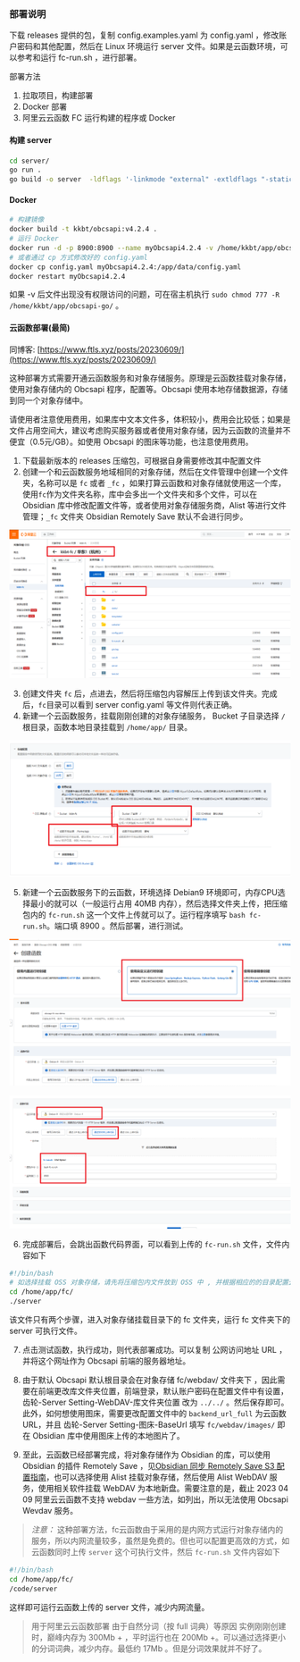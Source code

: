 ### 部署说明

下载 releases 提供的包，复制 config.examples.yaml 为 config.yaml ，修改账户密码和其他配置，然后在 Linux 环境运行 server 文件。如果是云函数环境，可以参考和运行 fc-run.sh ，进行部署。


部署方法

1. 拉取项目，构建部署
2. Docker 部署
3. 阿里云云函数 FC 运行构建的程序或 Docker

#### 构建 server

```bash
cd server/
go run .
go build -o server  -ldflags '-linkmode "external" -extldflags "-static"' .
```

#### Docker

```sh
# 构建镜像
docker build -t kkbt/obcsapi:v4.2.4 . 
# 运行 Docker
docker run -d -p 8900:8900 --name myObcsapi4.2.4 -v /home/kkbt/app/obcsapi-go/:/app/data/ kkbt/obcsapi:v4.2.4
# 或者通过 cp 方式修改好的 config.yaml
docker cp config.yaml myObcsapi4.2.4:/app/data/config.yaml
docker restart myObcsapi4.2.4
```
如果 -v 后文件出现没有权限访问的问题，可在宿主机执行 `sudo chmod 777 -R /home/kkbt/app/obcsapi-go/` 。

#### 云函数部署(最简)

同博客: [https://www.ftls.xyz/posts/20230609/](https://www.ftls.xyz/posts/20230609/)

这种部署方式需要开通云函数服务和对象存储服务。原理是云函数挂载对象存储，使用对象存储内的 Obcsapi 程序，配置等。Obcsapi 使用本地存储数据源，存储到同一个对象存储中。

请使用者注意使用费用，如果库中文本文件多，体积较小，费用会比较低；如果是文件占用空间大，建议考虑购买服务器或者使用对象存储，因为云函数的流量并不便宜（0.5元/GB）。如使用 Obcsapi 的图床等功能，也注意使用费用。

1. 下载最新版本的 releases 压缩包，可根据自身需要修改其中配置文件
2. 创建一个和云函数服务地域相同的对象存储，然后在文件管理中创建一个文件夹，名称可以是 `fc` 或者 `_fc` ，如果打算云函数和对象存储就使用这一个库，使用`fc`作为文件夹名称，库中会多出一个文件夹和多个文件，可以在 Obsidian 库中修改配置文件等，或者使用对象存储服务商，Alist 等进行文件管理；`_fc` 文件夹 Obsidian Remotely Save 默认不会进行同步。

![](../../images/obcsapi-fc/1-oss.png)

3. 创建文件夹 `fc` 后，点进去，然后将压缩包内容解压上传到该文件夹。完成后，`fc`目录可以看到 server config.yaml 等文件则代表正确。
4. 新建一个云函数服务，挂载刚刚创建的对象存储服务， Bucket 子目录选择 `/` 根目录，函数本地目录挂载到 `/home/app/` 目录。

![](../../images/obcsapi-fc/2-fc.png)

5. 新建一个云函数服务下的云函数，环境选择 Debian9 环境即可，内存CPU选择最小的就可以（一般运行占用 40MB 内存），然后选择文件夹上传，把压缩包内的 `fc-run.sh` 这一个文件上传就可以了。运行程序填写 `bash fc-run.sh`。端口填 8900 。然后部署，进行测试。

![](../../images/obcsapi-fc/3-fc.png)

![](../../images/obcsapi-fc/4-fc.png)

6. 完成部署后，会跳出函数代码界面，可以看到上传的 `fc-run.sh` 文件，文件内容如下

```bash
#!/bin/bash
# 如选择挂载 OSS 对象存储，请先将压缩包内文件放到 OSS 中 , 并根据相应的的目录配置云函数挂载目录
cd /home/app/fc/
./server
```

该文件只有两个步骤，进入对象存储挂载目录下的 fc 文件夹，运行 fc 文件夹下的 server 可执行文件。

7. 点击测试函数，执行成功，则代表部署成功。可以复制 公网访问地址 URL ，并将这个网址作为 Obcsapi 前端的服务器地址。

8. 由于默认 Obcsapi 默认根目录会在对象存储 fc/webdav/ 文件夹下 ，因此需要在前端更改库文件夹位置，前端登录，默认账户密码在配置文件中有设置，齿轮-Server Setting-WebDAV-库文件夹位置 改为 `../../` 。然后保存即可。此外，如何想使用图床，需要更改配置文件中的 `backend_url_full` 为云函数 URL，并且 齿轮-Server Setting-图床-BaseUrl  填写 `fc/webdav/images/` 即在 Obsidian 库中使用图床上传的本地图片了。

9. 至此，云函数已经部署完成，将对象存储作为 Obsidian 的库，可以使用 Obsidian 的插件 Remotely Save ，见[Obsidian 同步 Remotely Save S3 配置指南](https://www.ftls.xyz/posts/obsidiannote/)，也可以选择使用 Alist 挂载对象存储，然后使用 Alist WebDAV 服务，使用相关软件挂载 WebDAV 为本地新盘。需要注意的是，截止 2023 04 09 阿里云云函数不支持 webdav 一些方法，如列出，所以无法使用 Obcsapi Wevdav 服务。

> *注意：* 这种部署方法，fc云函数由于采用的是内网方式运行对象存储内的服务，所以内网流量较多，虽然是免费的。但也可以配置更高效的方式，如云函数同时上传 `server` 这个可执行文件，然后 `fc-run.sh` 文件内容如下

```bash
#!/bin/bash
cd /home/app/fc/
/code/server
```

这样即可运行云函数上传的 server 文件，减少内网流量。

>用于阿里云云函数部署 由于自然分词（按 full 词典）等原因 实例刚刚创建时，巅峰内存为 300Mb + ，平时运行也在 200Mb +。可以通过选择更小的分词词典，减少内存。最低约 17Mb 。但是分词效果就并不好了。